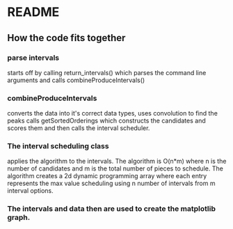 # README
## How the code fits together

### parse intervals
starts off by calling return_intervals() which parses the command line arguments and calls combineProduceIntervals()

### combineProduceIntervals
converts the data into it's correct data types, uses convolution to find the peaks calls getSortedOrderings which constructs the candidates and scores them and then calls the interval scheduler.

### The interval scheduling class
applies the algorithm to the intervals. The algorithm is O(n*m) where n is the number of candidates and m is the total number of pieces to schedule. The algorithm creates a 2d dynamic programming array where each entry represents the max value scheduling using n number of intervals from m interval options.

### The intervals and data then are used to create the matplotlib graph.

